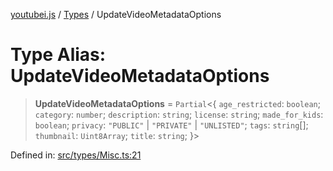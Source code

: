 [youtubei.js](../../../../README.md) / [Types](../README.md) / UpdateVideoMetadataOptions

# Type Alias: UpdateVideoMetadataOptions

> **UpdateVideoMetadataOptions** = `Partial`\<\{ `age_restricted`: `boolean`; `category`: `number`; `description`: `string`; `license`: `string`; `made_for_kids`: `boolean`; `privacy`: `"PUBLIC"` \| `"PRIVATE"` \| `"UNLISTED"`; `tags`: `string`[]; `thumbnail`: `Uint8Array`; `title`: `string`; \}\>

Defined in: [src/types/Misc.ts:21](https://github.com/LuanRT/YouTube.js/blob/0733f60b57877f6b8b87dfd5cc6195b5085f5c09/src/types/Misc.ts#L21)
